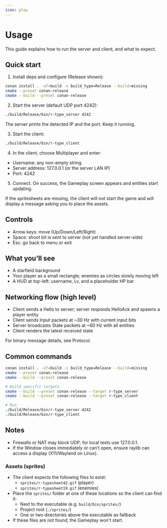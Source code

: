 ```yaml
---
icon: play
---
```


# Usage

This guide explains how to run the server and client, and what to expect.

## Quick start

1) Install deps and configure (Release shown):
```bash
conan install . -of=build -s build_type=Release --build=missing
cmake --preset conan-release
cmake --build --preset conan-release
```

2) Start the server (default UDP port 4242):
```bash
./build/Release/bin/r-type_server 4242
```
The server prints the detected IP and the port. Keep it running.

3) Start the client:
```bash
./build/Release/bin/r-type_client
```

4) In the client, choose Multiplayer and enter:
- Username: any non-empty string
- Server address: 127.0.0.1 (or the server LAN IP)
- Port: 4242

5) Connect. On success, the Gameplay screen appears and entities start updating.

If the spritesheets are missing, the client will not start the game and will display a message asking you to place the assets.

## Controls

- Arrow keys: move (Up/Down/Left/Right)
- Space: shoot bit is sent to server (not yet handled server-side)
- Esc: go back to menu or exit

## What you’ll see

- A starfield background
- Your player as a small rectangle; enemies as circles slowly moving left
- A HUD at top-left: username, Lv, and a placeholder HP bar

## Networking flow (high level)

- Client sends a Hello to server; server responds HelloAck and spawns a player entity
- Client sends Input packets at ~30 Hz with current input bits
- Server broadcasts State packets at ~60 Hz with all entities
- Client renders the latest received state

For binary message details, see Protocol.

## Common commands

```bash
conan install . -of=build -s build_type=Release --build=missing
cmake --preset conan-release
cmake --build --preset conan-release

# Build specific targets
cmake --build --preset conan-release --target r-type_server
cmake --build --preset conan-release --target r-type_client

# Run
./build/Release/bin/r-type_server 4242
./build/Release/bin/r-type_client
```

## Notes

- Firewalls or NAT may block UDP; for local tests use 127.0.0.1.
- If the Window closes immediately or can’t open, ensure raylib can access a display (X11/Wayland on Linux).

### Assets (sprites)

- The client expects the following files to exist:
  - `sprites/r-typesheet42.gif` (player)
  - `sprites/r-typesheet19.gif` (enemies)
- Place the `sprites/` folder at one of these locations so the client can find it:
  - Next to the executable (e.g. `build/bin/sprites/`)
  - Project root (`./sprites/`)
  - One or two directories above the executable as fallback
- If these files are not found, the Gameplay won't start.
